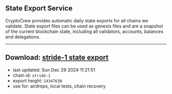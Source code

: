 ## State Export Service
CryptoCrew provides automatic daily state exports for all chains we validate. State export files can be used as genesis files and are a snapshot of the current blockchain state, including all validators, accounts, balances and delegations.

---
**Download: [stride-1 state export](https://dl-eu2.ccvalidators.com/SERVICE/stride/stride-1_export_14347638.json)**
---

- last updated: Sun Dec 29 2024 11:21:51
- chain id: `stride-1`
- export height: `14347638`
- use for: airdrops, local tests, chain recovery
